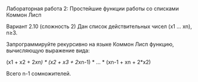 Лабораторная работа 2: Простейшие функции работы со списками Коммон Лисп

Вариант 2.10 (сложность 2)
Дан список действительных чисел (x1 ... xn), n≥3.

Запрограммируйте рекурсивно на языке Коммон Лисп функцию, вычисляющую выражение вида:

(x1 + x2 + 2*xn) * (x2 + x3 + 2*xn-1) * ... * (xn-1 + xn + 2*x2)

Всего n-1 сомножителей.
